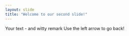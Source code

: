```yaml
---
layout: slide
title: "Welcome to our second slide!"
---
```

Your text - and witty remark
Use the left arrow to go back!
